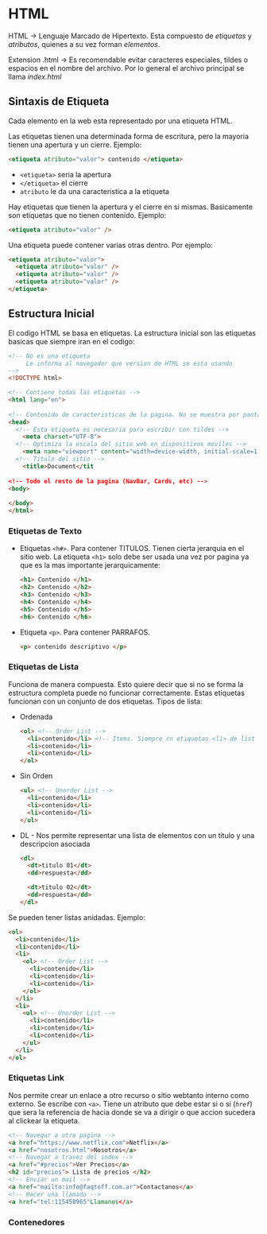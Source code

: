 # HTML  

HTML -> Lenguaje Marcado de Hipertexto. Esta compuesto de _etiquetas_ y _atributos_, quienes a su vez forman _elementos_.

Extension .html -> Es recomendable evitar caracteres especiales, tildes o espacios en el nombre del archivo. Por lo general el archivo principal se llama _index.html_

## Sintaxis de Etiqueta

Cada elemento en la web esta representado por una etiqueta HTML. 

Las etiquetas tienen una determinada forma de escritura, pero la mayoria tienen una apertura y un cierre.
Ejemplo:
```html
<etiqueta atributo="valor"> contenido </etiqueta>
```
- `<etiqueta>` seria la apertura
- `</etiqueta>` el cierre
- `atributo` le da una caracteristica a la etiqueta

Hay etiquetas que tienen la apertura y el cierre en si mismas. Basicamente son etiquetas que no tienen contenido. Ejemplo:
```html
<etiqueta atributo="valor" />
```

Una etiqueta puede contener varias otras dentro. Por ejemplo:
```html
<etiqueta atributo="valor"> 
  <etiqueta atributo="valor" />
  <etiqueta atributo="valor" />
  <etiqueta atributo="valor" />
</etiqueta>
```

## Estructura Inicial
El codigo HTML se basa en etiquetas. La estructura inicial son las etiquetas basicas que siempre iran en el codigo:
```html
<!-- No es una etiqueta
     Le informa al navegador que version de HTML se esta usando
-->
<!DOCTYPE html>

<!-- Contiene todas las etiquetas -->
<html lang="en">
  
<!-- Contenido de caracteristicas de la pagina. No se muestra por pantalla -->
<head>
  <!-- Esta etiqueta es necesaria para escribir con tildes -->
    <meta charset="UTF-8"> 
  <!-- Optimiza la escala del sitio web en dispositivos moviles -->
    <meta name="viewport" content="width=device-width, initial-scale=1.0"> 
  <!-- Titulo del sitio -->
    <title>Document</tit
      
<!-- Todo el resto de la pagina (NavBar, Cards, etc) -->
<body>
    
</body>
</html>
```
### Etiquetas de Texto

- Etiquetas `<h#>`. Para contener TITULOS. Tienen cierta jerarquia en el sitio web. La etiqueta `<h1>` solo debe ser usada una vez por pagina ya que es la mas importante jerarquicamente:
  ```html
  <h1> Contenido </h1>
  <h2> Contenido </h2>
  <h3> Contenido </h3>
  <h4> Contenido </h4>
  <h5> Contenido </h5>
  <h6> Contenido </h6>
  ```
- Etiqueta `<p>`. Para contener PARRAFOS.
  ```html
  <p> contenido descriptivo </p>
  ```
### Etiquetas de Lista
Funciona de manera compuesta. Esto quiere decir que si no se forma la estructura completa puede no funcionar correctamente. 
Estas etiquetas funcionan con un conjunto de dos etiquetas. 
Tipos de lista:
- Ordenada
  ```html
  <ol> <!-- Order List -->
    <li>contenido</li> <!-- Items. Siempre cn etiquetas <li> de list item -->
    <li>contenido</li>
    <li>contenido</li>
  </ol>
  ```
- Sin Orden
    ```html
    <ul> <!-- Unorder List -->
      <li>contenido</li>
      <li>contenido</li>
      <li>contenido</li>
    </ul>
  ```
- DL - Nos permite representar una lista de elementos con un titulo y una descripcion asociada
  ```html
  <dl>
    <dt>titulo 01</dt>
    <dd>respuesta</dd>

    <dt>titulo 02</dt>
    <dd>respuesta</dd>
  </dl>
  ```
Se pueden tener listas anidadas. Ejemplo:
```html
<ol> 
  <li>contenido</li> 
  <li>contenido</li>
  <li>
    <ol> <!-- Order List -->
      <li>contenido</li> 
      <li>contenido</li>
      <li>contenido</li>
    </ol>
  </li>
  <li>
    <ul> <!-- Unorder List -->
      <li>contenido</li> 
      <li>contenido</li>
      <li>contenido</li>
    </ul>
  </li>
</ol>
```
### Etiquetas Link
Nos permite crear un enlace a otro recurso o sitio webtanto interno como externo. Se escribe con `<a>`. Tiene un atributo que debe estar si o si (_`href`_)
que sera la referencia de hacia donde se va a dirigir o que accion sucedera al clickear la etiqueta.
```html
<!-- Navegar a otra pagina -->
<a href="https://www.netflix.com">Netflix</a>
<a href="nosotros.html">Nosotros</a>
<!-- Navegar a travez del index -->
<a href="#precios">Ver Precios</a>
<h2 id="precios"> Lista de precios </h2>
<!-- Enviar un mail -->
<a href="mailto:info@faqtoff.com.ar">Contactanos</a>
<!-- Hacer una llamada -->
<a href="tel:115458965"Llamanos</a>
```
### Contenedores 